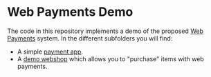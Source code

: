 # Web Payments Demo
The code in this repository implements a demo of the proposed [Web Payments](https://www.w3.org/Payments/WG/) system. In the different subfolders you will find:
* A simple [payment app](https://tommythorsen.github.io/webpayments-demo/payment-apps/tommypay/).
* A [demo webshop](https://tommythorsen.github.io/webpayments-demo/merchants/clothing/) which allows you to "purchase" items with web payments.

